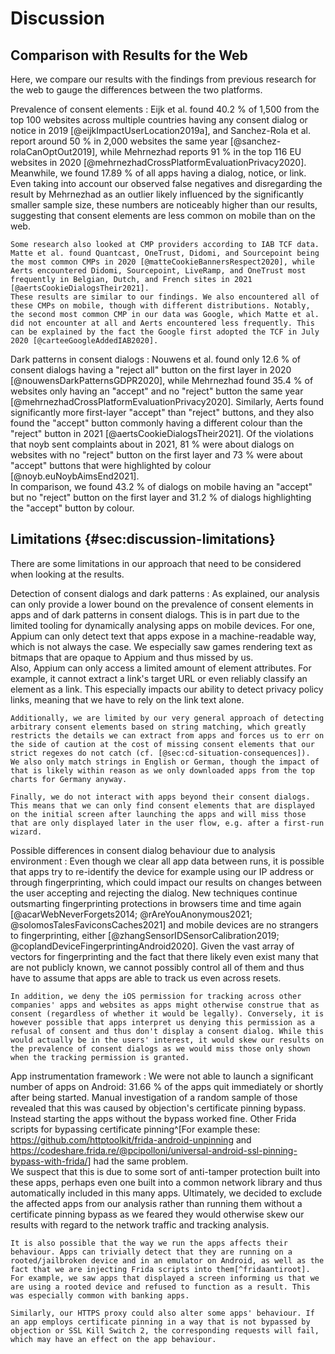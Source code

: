 # Discussion

## Comparison with Results for the Web

Here, we compare our results with the findings from previous research for the web to gauge the differences between the two platforms.

Prevalence of consent elements
:   Eijk et al. found 40.2&nbsp;% of 1,500 from the top 100 websites across multiple countries having any consent dialog or notice in 2019 [@eijkImpactUserLocation2019a], and Sanchez-Rola et al. report around 50&nbsp;% in 2,000 websites the same year [@sanchez-rolaCanOptOut2019], while Mehrnezhad reports 91&nbsp;% in the top 116 EU websites in 2020 [@mehrnezhadCrossPlatformEvaluationPrivacy2020].  
    Meanwhile, we found 17.89&nbsp;% of all apps having a dialog, notice, or link. Even taking into account our observed false negatives and disregarding the result by Mehrnezhad as an outlier likely influenced by the significantly smaller sample size, these numbers are noticeably higher than our results, suggesting that consent elements are less common on mobile than on the web.

    Some research also looked at CMP providers according to IAB TCF data. Matte et al. found Quantcast, OneTrust, Didomi, and Sourcepoint being the most common CMPs in 2020 [@matteCookieBannersRespect2020], while Aerts encountered Didomi, Sourcepoint, LiveRamp, and OneTrust most frequently in Belgian, Dutch, and French sites in 2021 [@aertsCookieDialogsTheir2021].  
    These results are similar to our findings. We also encountered all of these CMPs on mobile, though with different distributions. Notably, the second most common CMP in our data was Google, which Matte et al. did not encounter at all and Aerts encountered less frequently. This can be explained by the fact the Google first adopted the TCF in July 2020 [@carteeGoogleAddedIAB2020].

Dark patterns in consent dialogs
:   Nouwens et al. found only 12.6&nbsp;% of consent dialogs having a "reject all" button on the first layer in 2020 [@nouwensDarkPatternsGDPR2020], while Mehrnezhad found 35.4&nbsp;% of websites only having an "accept" and no "reject" button the same year [@mehrnezhadCrossPlatformEvaluationPrivacy2020]. Similarly, Aerts found significantly more first-layer "accept" than "reject" buttons, and they also found the "accept" button commonly having a different colour than the "reject" button in 2021 [@aertsCookieDialogsTheir2021]. Of the violations that noyb sent complaints about in 2021, 81&nbsp;% were about dialogs on websites with no "reject" button on the first layer and 73&nbsp;% were about "accept" buttons that were highlighted by colour [@noyb.euNoybAimsEnd2021].  
    In comparison, we found 43.2&nbsp;% of dialogs on mobile having an "accept" but no "reject" button on the first layer and 31.2&nbsp;% of dialogs highlighting the "accept" button by colour.

## Limitations {#sec:discussion-limitations}

There are some limitations in our approach that need to be considered when looking at the results.

Detection of consent dialogs and dark patterns
:   As explained, our analysis can only provide a lower bound on the prevalence of consent elements in apps and of dark patterns in consent dialogs. This is in part due to the limited tooling for dynamically analysing apps on mobile devices. For one, Appium can only detect text that apps expose in a machine-readable way, which is not always the case. We especially saw games rendering text as bitmaps that are opaque to Appium and thus missed by us.  
    Also, Appium can only access a limited amount of element attributes. For example, it cannot extract a link's target URL or even reliably classify an element as a link. This especially impacts our ability to detect privacy policy links, meaning that we have to rely on the link text alone.

    Additionally, we are limited by our very general approach of detecting arbitrary consent elements based on string matching, which greatly restricts the details we can extract from apps and forces us to err on the side of caution at the cost of missing consent elements that our strict regexes do not catch (cf. [@sec:cd-situation-consequences]).  
    We also only match strings in English or German, though the impact of that is likely within reason as we only downloaded apps from the top charts for Germany anyway.

    Finally, we do not interact with apps beyond their consent dialogs. This means that we can only find consent elements that are displayed on the initial screen after launching the apps and will miss those that are only displayed later in the user flow, e.g. after a first-run wizard.

Possible differences in consent dialog behaviour due to analysis environment
:   Even though we clear all app data between runs, it is possible that apps try to re-identify the device for example using our IP address or through fingerprinting, which could impact our results on changes between the user accepting and rejecting the dialog. New techniques continue outsmarting fingerprinting protections in browsers time and time again [@acarWebNeverForgets2014; @rAreYouAnonymous2021; @solomosTalesFaviconsCaches2021] and mobile devices are no strangers to fingerprinting, either [@zhangSensorIDSensorCalibration2019; @coplandDeviceFingerprintingAndroid2020]. Given the vast array of vectors for fingerprinting and the fact that there likely even exist many that are not publicly known, we cannot possibly control all of them and thus have to assume that apps are able to track us even across resets.

    In addition, we deny the iOS permission for tracking across other companies' apps and websites as apps might otherwise construe that as consent (regardless of whether it would be legally). Conversely, it is however possible that apps interpret us denying this permission as a refusal of consent and thus don't display a consent dialog. While this would actually be in the users' interest, it would skew our results on the prevalence of consent dialogs as we would miss those only shown when the tracking permission is granted.

App instrumentation framework
:   We were not able to launch a significant number of apps on Android: 31.66&nbsp;% of the apps quit immediately or shortly after being started. Manual investigation of a random sample of those revealed that this was caused by objection's certificate pinning bypass. Instead starting the apps without the bypass worked fine. Other Frida scripts for bypassing certificate pinning^[For example these: <https://github.com/httptoolkit/frida-android-unpinning> and <https://codeshare.frida.re/@pcipolloni/universal-android-ssl-pinning-bypass-with-frida/>] had the same problem.  
    We suspect that this is due to some sort of anti-tamper protection built into these apps, perhaps even one built into a common network library and thus automatically included in this many apps. Ultimately, we decided to exclude the affected apps from our analysis rather than running them without a certificate pinning bypass as we feared they would otherwise skew our results with regard to the network traffic and tracking analysis.

    It is also possible that the way we run the apps affects their behaviour. Apps can trivially detect that they are running on a rooted/jailbroken device and in an emulator on Android, as well as the fact that we are injecting Frida scripts into them[^fridaantiroot]. For example, we saw apps that displayed a screen informing us that we are using a rooted device and refused to function as a result. This was especially common with banking apps.

    Similarly, our HTTPS proxy could also alter some apps' behaviour. If an app employs certificate pinning in a way that is not bypassed by objection or SSL Kill Switch 2, the corresponding requests will fail, which may have an effect on the app behaviour.


[^fridaantiroot]: There are Frida scripts to bypass these checks as well, e.g.: <https://codeshare.frida.re/@dzonerzy/fridantiroot/> and <https://codeshare.frida.re/@enovella/anti-frida-bypass/>

    However, we tried to keep the amount of Frida scripts we inject to a minimum because they can in fact break apps as we saw. The only script that we inject into the apps during the actual runs is the certificate pinning bypass on Android. All other scripts are either injected into system processes (clipboard seeding and granting location permission on iOS), where we have confirmed that they do not cause problems, or are only injected into the app after the rest of analysis is done (reading the preferences).
